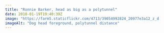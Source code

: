 ```yaml
---
title: "Ronnie Barker, head as big as a polytunnel"
date: 2018-01-19T19:40:39Z
image: "https://farm5.staticflickr.com/4713/39054992824_20977e3a12_z_d.jpg"
imageAlt: "Dog head foreground, polytunnel distance"
---
```

